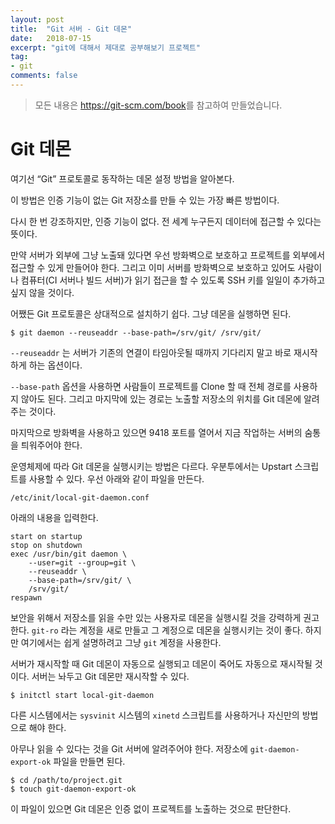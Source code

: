 ```yaml
---
layout: post
title:  "Git 서버 - Git 데몬"
date:   2018-07-15
excerpt: "git에 대해서 제대로 공부해보기 프로젝트"
tag:
- git
comments: false
---
```


> 모든 내용은 <https://git-scm.com/book>를 참고하여 만들었습니다.

**Git 데몬**
===

여기선 “Git” 프로토콜로 동작하는 데몬 설정 방법을 알아본다.

이 방법은 인증 기능이 없는 Git 저장소를 만들 수 있는 가장 빠른 방법이다.

다시 한 번 강조하지만, 인증 기능이 없다. 전 세계 누구든지 데이터에 접근할 수 있다는 뜻이다.

만약 서버가 외부에 그냥 노출돼 있다면 우선 방화벽으로 보호하고 프로젝트를 외부에서 접근할 수 있게 만들어야 한다. 그리고 이미 서버를 방화벽으로 보호하고 있어도 사람이나 컴퓨터(CI 서버나 빌드 서버)가 읽기 접근을 할 수 있도록 SSH 키를 일일이 추가하고 싶지 않을 것이다.

어쨌든 Git 프로토콜은 상대적으로 설치하기 쉽다. 그냥 데몬을 실행하면 된다.

```
$ git daemon --reuseaddr --base-path=/srv/git/ /srv/git/
```

`--reuseaddr` 는 서버가 기존의 연결이 타임아웃될 때까지 기다리지 말고 바로 재시작하게 하는 옵션이다.

`--base-path` 옵션을 사용하면 사람들이 프로젝트를 Clone 할 때 전체 경로를 사용하지 않아도 된다. 그리고 마지막에 있는 경로는 노출할 저장소의 위치를 Git 데몬에 알려주는 것이다.

마지막으로 방화벽을 사용하고 있으면 9418 포트를 열어서 지금 작업하는 서버의 숨통을 틔워주어야 한다.

운영체제에 따라 Git 데몬을 실행시키는 방법은 다르다. 우분투에서는 Upstart 스크립트를 사용할 수 있다. 우선 아래와 같이 파일을 만든다.

```
/etc/init/local-git-daemon.conf
```

아래의 내용을 입력한다.

```
start on startup
stop on shutdown
exec /usr/bin/git daemon \
    --user=git --group=git \
    --reuseaddr \
    --base-path=/srv/git/ \
    /srv/git/
respawn
```

보안을 위해서 저장소를 읽을 수만 있는 사용자로 데몬을 실행시킬 것을 강력하게 권고한다. `git-ro` 라는 계정을 새로 만들고 그 계정으로 데몬을 실행시키는 것이 좋다. 하지만 여기에서는 쉽게 설명하려고 그냥 `git` 계정을 사용한다.

서버가 재시작할 때 Git 데몬이 자동으로 실행되고 데몬이 죽어도 자동으로 재시작될 것이다. 서버는 놔두고 Git 데몬만 재시작할 수 있다.

```
$ initctl start local-git-daemon
```

다른 시스템에서는 `sysvinit` 시스템의 `xinetd` 스크립트를 사용하거나 자신만의 방법으로 해야 한다.

아무나 읽을 수 있다는 것을 Git 서버에 알려주어야 한다. 저장소에 `git-daemon-export-ok` 파일을 만들면 된다.

```
$ cd /path/to/project.git
$ touch git-daemon-export-ok
```

이 파일이 있으면 Git 데몬은 인증 없이 프로젝트를 노출하는 것으로 판단한다.
